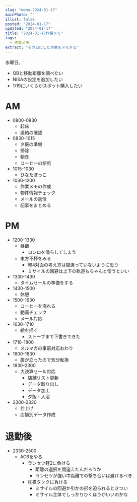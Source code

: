 ```yaml
---
slug: "memo-2024-01-17"
mainPhoto: ""
illust: false
posted: "2024-01-17"
updated: "2024-01-17"
title: "2024-01-17作業メモ"
tags:
  - 作業メモ
extract: "その日にした作業をメモする"
---
```


水曜日。  

- QBと移動距離を調べたい
- NISAの設定を追加したい
- 1/19にいくらかスポット購入したい


# AM

- 0800-0830
  - 起床
  - 連絡の確認
- 0830-1015
  - 夕飯の準備
  - 掃除
  - 朝食
  - コーヒーの焙煎
- 1015-1030
  - ひなたぼっこ
- 1030-1200
  - 作業メモの作成
  - 物件情報チェック
  - メールの返信
  - 記事をまとめる

# PM

- 1200-1330
  - 昼飯
    - コンロを濡らしてしまう
  - 東方不杯をみる
    - 軽4対面の考え方は間違っていないように思う
    - ミサイルの回避は上下の軌道もちゃんと使うといい
- 1330-1430
  - タイムセールの準備をする
- 1430-1500
  - 休憩
- 1500-1630
  - コーヒーを淹れる
  - 動画チェック
  - メール対応
- 1630-1710
  - 絵を描く
    - ストーブまで下書きできた
- 1710-1800
  - メルマガの事前対応おわり
- 1800-1830
  - 腹が立ったので気分転換
- 1830-2300
  - 大決算セール対応
    - 店舗リスト更新
    - データ取り出し
    - データ加工
    - 夕飯・入浴
- 2300-2330
  - 仕上げ
  - 店舗別データ作成


# 退勤後

- 2330-2500
  - AC6をやる
    - ランセツ軽2に負ける
      - 距離の選択を間違えたんだろうか
      - ランセツが強い中距離での撃ち合いは避けるべき
    - 枕猫タンクに負ける
      - ミサイルの回避か引かの択を迫られるときつい
      - ミサイル主体でしっかりひくほうがいいのかな




      
